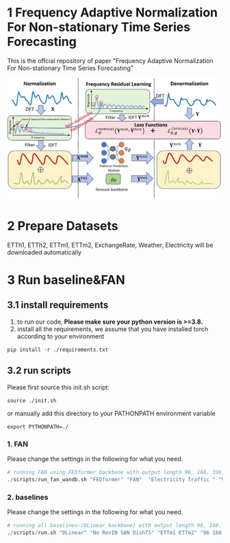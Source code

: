 # 1 Frequency Adaptive Normalization For Non-stationary Time Series Forecasting

This is the offcial repository of paper "Frequency Adaptive Normalization For Non-stationary Time Series Forecasting"

![FAN](./fig/overview.jpg)



# 2 Prepare Datasets

ETTh1, ETTh2, ETTm1, ETTm2, ExchangeRate, Weather, Electricity will be downloaded automatically

# 3 Run baseline&FAN

## 3.1 install requirements

1. to run our code, **Please make sure your python version is >=3.8.**
2. install all the requirements, we assume that you have installed torch according to your environment
```
pip install -r ./requirements.txt
```


## 3.2 run scripts

Please first source this init.sh script:

```
source ./init.sh 
```

or manually add this directory to your PATHONPATH environment variable

```
export PYTHONPATH=./
```

### 1. FAN

Please change the settings in the following for what you need.
```python
# running FAN using FEDformer backbone with output length 96, 168, 336, 720 on dataset Electricity Traffic with input window 96, and hyperparameter k = 4
./scripts/run_fan_wandb.sh "FEDformer" "FAN"  "Electricity Traffic " "96 168 336 720"  "cuda:0" 96  "{freq_topk:4}"
```
### 2. baselines
Please change the settings in the following for what you need.
```python
# running all baselines~(DLinear backbone) with output length 96, 168, 336, 720 on dataset ETTm1 ETTm2 with input window 96
./scripts/run.sh "DLinear" "No RevIN SAN DishTS" "ETTm1 ETTm2" "96 168 336 720"  "cuda:0" 96
```
